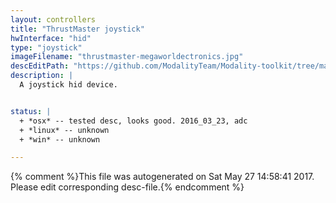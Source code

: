 ```yaml
---
layout: controllers
title: "ThrustMaster joystick"
hwInterface: "hid"
type: "joystick"
imageFilename: "thrustmaster-megaworldectronics.jpg"
descEditPath: "https://github.com/ModalityTeam/Modality-toolkit/tree/master/Modality/MKtlDescriptions//thrustmaster-megaworldectronics.desc.scd"
description: |
  A joystick hid device.


status: |
  + *osx* -- tested desc, looks good. 2016_03_23, adc
  + *linux* -- unknown
  + *win* -- unknown

---
```

{% comment %}This file was autogenerated on Sat May 27 14:58:41 2017. Please edit corresponding desc-file.{% endcomment %}